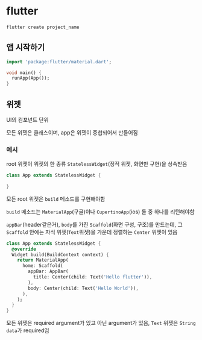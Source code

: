 # flutter

```bash
flutter create project_name
```

## 앱 시작하기

```dart
import 'package:flutter/material.dart';

void main() {
  runApp(App());
}
```

## 위젯

UI의 컴포넌트 단위

모든 위젯은 클래스이며, app은 위젯이 중첩되어서 만들어짐

### 예시

root 위젯이 위젯의 한 종류 `StatelessWidget`(정적 위젯, 화면만 구현)을 상속받음

```dart
class App extends StatelessWidget {
    
}
```

모든 root 위젯은 `build` 메소드를 구현해야함 

`build` 메소드는 `MaterialApp`(구글)이나 `CupertinoApp`(ios) 둘 중 하나를 리턴해야함

`appBar`(header같은거), `body`를 가진 `Scaffold`(화면 구성, 구조)를 만드는데, 그 `Scaffold` 안에는 자식 위젯(`Text`위젯)을 가운데 정렬하는 `Center` 위젯이 있음

```dart
class App extends StatelessWidget {
  @override
  Widget build(BuildContext context) {
    return MaterialApp(
      home: Scaffold(
        appBar: AppBar(
          title: Center(child: Text('Hello flutter')),
        ),
        body: Center(child: Text('Hello World')),
      ),
    );
  }
}
```

모든 위젯은 required argument가 있고 아닌 argument가 있음, `Text` 위젯은 `String data`가 required임
